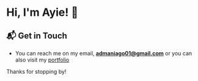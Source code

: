# Hi, I'm Ayie! 👋


## 📬 Get in Touch

- You can reach me on my email, **admaniago01@gmail.com** or you can also visit my [portfolio](https://ayiezac.netlify.app/)

Thanks for stopping by!
